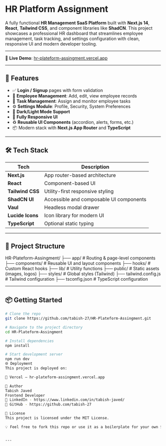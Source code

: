 # HR Platform Assignment

A fully functional **HR Management SaaS Platform** built with **Next.js 14**, **React**, **Tailwind CSS**, and component libraries like **ShadCN**. This project showcases a professional HR dashboard that streamlines employee management, task tracking, and settings configuration with clean, responsive UI and modern developer tooling.

---

🔗 **Live Demo**: [hr-plateform-assingment.vercel.app](https://hr-plateform-assingment.vercel.app)

---

## 🚀 Features

- ✅ **Login / Signup** pages with form validation
- 👥 **Employee Management**: Add, edit, view employee records
- 📝 **Task Management**: Assign and monitor employee tasks
- ⚙️ **Settings Module**: Profile, Security, System Preferences
- 🌙 **Dark/Light Mode Support**
- 📱 **Fully Responsive UI**
- ♻️ **Reusable UI Components** (accordion, alerts, forms, etc.)
- 📦 Modern stack with **Next.js App Router** and **TypeScript**

---

## 🛠 Tech Stack

| Tech             | Description                              |
|------------------|------------------------------------------|
| **Next.js**      | App router-based architecture            |
| **React**        | Component-based UI                       |
| **Tailwind CSS** | Utility-first responsive styling         |
| **ShadCN UI**    | Accessible and composable UI components  |
| **Vaul**         | Headless modal drawer                    |
| **Lucide Icons** | Icon library for modern UI               |
| **TypeScript**   | Optional static typing                   |

---

## 📁 Project Structure

HR-Plateform-Assingment/
├── app/ # Routing & page-level components
├── components/ # Reusable UI and layout components
├── hooks/ # Custom React hooks
├── lib/ # Utility functions
├── public/ # Static assets (images, logos)
├── styles/ # Global styles (Tailwind)
├── tailwind.config.js # Tailwind configuration
├── tsconfig.json # TypeScript configuration


---

## 📦 Getting Started

```bash
# Clone the repo
git clone https://github.com/tabish-27/HR-Plateform-Assingment.git

# Navigate to the project directory
cd HR-Plateform-Assingment

# Install dependencies
npm install

# Start development server
npm run dev
🌐 Deployment
This project is deployed on:

🔗 Vercel — hr-plateform-assingment.vercel.app

👤 Author
Tabish Javed
Frontend Developer
🔗 LinkedIn - https://www.linkedin.com/in/tabish-javed/
🔗 GitHub - https://github.com/tabish-27

📄 License
This project is licensed under the MIT License.

💡 Feel free to fork this repo or use it as a boilerplate for your own SaaS dashboards.


---

